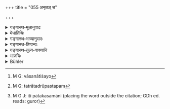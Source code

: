+++
title = "055 अनृतञ् च"

+++

<details><summary>गङ्गानथ-मूलानुवादः</summary>

Lying for self-aggrandisement, caluminating before the king, and falsely harassing the Preceptor are equal to ‘Brāhmaṇa -killing.’—(55)
</details>

<details><summary>मेधातिथिः</summary>

**समुत्कर्ष** इति निमित्तसप्तमी, "चर्मणि द्वीपिनं हन्ति" (पत् ओन् पाण् २.३.३६) इतिवत् । समुत्कर्षं प्राप्स्यामीति यद् **अनृतं** अभिधीयते तद् **ब्रह्महत्यया समम्** । यत्र पूजातिशयो धनातिशयो[^६८] ब्राह्मणत्वेन श्रोत्रियत्वेन महाकुलीनतया वा प्राप्यते, तत्रातद्रूपम्[^६९] आत्मानम् आवेदयति । यो वा पात्रातिशयेन पुण्यस्कन्धोत्कर्षं प्राप्तुम् इच्छति तस्यापात्रं पात्रम् इत्य् उच्यते । एवंविधे समुत्कर्षे ऽनृतम् । न पुनः स्वल्पवस्तुनि अपेक्षायाम्, सत्य् अपि समुत्कर्षव्यपदेशे । 


[^६९]:
     M G: tatrātadrūpastapam


[^६८]:
     M G: vāsanātiśayo

- **पिशुनम्** अलीकवद् इति परच्छिद्रप्रकाशनम् ।

- **गुरोश् चालीकनिर्बन्धो** ऽसत्याभिधानेन चित्तसंक्षोभः । "कन्या ते गर्भिणी" इत्य् एवमादिना निष्प्रयोजनो द्वेषः । राजकुलात् तेन सह विवादो निर्बन्धो ऽनृतादिशंसनं वा । तथा च गौतमः- "गुराव् अनृताभिशंसनम् पातकसमानि " (ग्ध् २१.१०) इति[^७०] ॥ ११.५५ ॥


[^७०]:
     M G J: iti pātakasamāni (placing the word outside the citation; GDh ed. reads: guror)
</details>

<details><summary>गङ्गानथ-भाष्यानुवादः</summary>

^(‘)*Samutkarṣe*’—The Locative ending denotes *purpose*; just as in the expression ‘*carmaṇi dvīpinam hanti*’ (‘kills the tiger for the sake of his skin’). When a man lies with the motive of securing honour for himself, his offence is equal to that of killing a Brāhmaṇa. For instance, on an occasion great honour or much wealth is expected to be obtained by every one who is a Brāhmaṇa, or a Vedic scholar, or belongs to a high family,—if one falsely represents himself as such; or when a person needs a qualified recipient for his gifts, if one, though not so qualified, represents himself to be as such. In such cases the man lies ‘*for self-aggrandisement*’; this is what is meant, and not any small gain for oneself; even though this latter also may be called ‘*samutkarṣe*.’

One is said to ‘caluminate’ people when he falsely attributes evils to him.

‘*Falsely harassing the preceptor*’—causing him pain and anxiety by falsely telling him such things as ‘your unmarried daughter is pregnant,’ and so forth; which implies needless hatred. Or, ‘*nirbandha*’ may stand for quarrelling with him before the King, or bringing a false (barge against him. Says Gautama,—‘False accusation of the Teacher, etc...... are equal to the heinous offences.’ (21.10)—(55)
</details>

<details><summary>गङ्गानथ-टिप्पन्यः</summary>

‘*Guroścālīkanirbandhaḥ*.’—‘Wrongfully going to law against the teacher’
(Medhātithi), or ‘falsely accusing the teacher’ (Medhātithi, Govindarāja
and Kullūka);—‘Repeatedly doing what is disagreeable to the teacher’
(Nārāyaṇa and Nandana).

This verse is quoted in *Parāśaramādhava* (Prāyaścitta, p, 419), as
enumerating offences on the same footing as Brāhmaṇa-slaughter;—in
*Aparārka* (p. 1047), which adds the following notes:—On the occasion of
the examination of the disputed superiority of qualifications of two
rivals, if the Judge pronounces a false judgment, this act is as sinful
as the killing of a Brāhmaṇa; ‘*alīkanirbandha*’ is false
accusation;—and in *Madanapārijātā* (p. 807), which adds the explanation
that ‘when a man without knowing the our Vedas, represents himself to
the king as knowing them,—and some one is asked to examine the validity
of the claim—if this latter should make a false report, the sin incurred
by him is equal to that involved in Brāhmaṇa-slaughter’.

It is quoted in *Prāyaścittaviveka* (p. 177), which adds the following
notes—‘*Anṛtañca samutkarṣe*’ means the misrepresentation of oneself as
possessing qualities which are not really possessed, *e.g*., when a
Śūdra says ‘I am a Brāhmaṇa’ and wears the sacred thread,—or
misrepresentation regarding the qualifications of another person *e.g*.,
if one were to say of a learned Brāhmaṇa that he knows nothing,—this is
equal to ‘Brāhmaṇa-murder’,—*i.e*. involves the twelve-year
penance;—this refers to cases of *intentional* and *repeated*
acts,—‘*paiśuna*’ is backbiting to the king, and ‘*guroḥ* &c.’ is false
accusation of one’s father.
</details>

<details><summary>गङ्गानथ-तुल्य-वाक्यानि</summary>

**(verses 11.55-56)  
**

*Gautama* (21.10).—‘Giving false evidence, calumnies which will reach
the ears of the king, an untrue accusation against the *Guru*, are equal
to the *Mahāpātakas*.’

Do. (21.1).—See under 54.

*Viṣṇu* (36.1).—‘Killing a Kṣatriya or a Vaiśya, engaged in a sacrifice,
or a woman in her courses, or a pregnant woman, or a Brāhmaṇa woman who
has bathed after temporary uncleanliness, or an embryo of an unknown
sex, or one come for protection, are crimes equal to the crime of
Brāhmaṇa-killing.’

Do. (36.2).—‘Giving false evidence, killing a friend, these are equal to
wine-drinking.’

Do. (37.1-5).—‘Setting one’s self up by false statements, making
statements which will reach the ears of the King, regarding a minor
offence committed by some one, unjustly upbraiding a *Guru*, reviling
the Veda, forgetting the studied Vedic texts; these are crimes of the
fourth degree.’

*Yājñavalkya* (3.228-29).—‘Insulting one’s *Guru*, reviling the Veda,
killing a friend, forgetting what has been learnt, these are equal to
Brāhmaṇa-killing; eating forbidden food, dishonesty, lying for
aggrandisement, kissing a woman in the courses, are equal to
wine-drinking.’

*Āpastamba* (1.21.8).—See under 54.
</details>

<details><summary>भारुचिः</summary>

प्रत्येकम्, न समस्तानि एवम् उत्तरत्रापीति । अनृतं जातिसमुत्कर्षे, यद् अब्राह्मणः सन् "ब्राह्मणोऽस्मि" इति ब्रवीति ब्राह्मणप्रयोजनेषु । एवं क्षत्रियवैश्यजाताव् अपि योज्यम् । कर्मोत्कर्षे वा यद् अनृतं "अनेन क्रतुनेष्टं मया" इति । एवं अध्ययनतपःप्रभृतिष्व् अपीति । समुत्कर्षकरणे कन्यलाभदौ यद् अनृतं तद्दूषणार्थं दातृसंनिधौ कौटसाक्ष्यम्, येन तद् उत्तरश्लोके वक्ष्यति । सुरापानसमं **राजगामिपैशुनं** (?) हेऌअकत्वं प्रसिद्धम् । **गुरोर् अऌईकनिर्बन्धः** । अऌईकस् चित्तसंक्षोभः । अऌईकर्थो निर्बन्धः स गुरोर् अभ्युपेत्य द्वेषादिभिः पौनः पुन्येन क्रियमाणो **ऽऌईकनिर्बन्धः** । ब्रह्महत्यासमः । गुरोर् अनृताबिशंसनं वाऌईकनिर्बन्धः । तथा च गौतमः- "गुरोर् अनृताबिशंसनम्" इति । पातकसमानीति ॥ ११.५४ ॥
</details>

<details><summary>Bühler</summary>

056	Falsely attributing to oneself high birth, giving information to the king (regarding a crime), and falsely accusing one's teacher, (are offences) equal to slaying a Brahmana.
</details>
